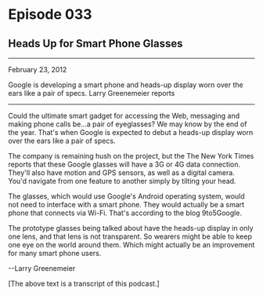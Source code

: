 # Episode 033

## Heads Up for Smart Phone Glasses

---

February 23, 2012

Google is developing a smart phone and heads-up display worn over the ears like a pair of specs. Larry Greenemeier reports

---

Could the ultimate smart gadget for accessing the Web, messaging and making phone calls be...a pair of eyeglasses? We may know by the end of the year. That's when Google is expected to debut a heads-up display worn over the ears like a pair of specs.

The company is remaining hush on the project, but the The New York Times reports that these Google glasses will have a 3G or 4G data connection. They'll also have motion and GPS sensors, as well as a digital camera. You'd navigate from one feature to another simply by tilting your head.

The glasses, which would use Google's Android operating system, would not need to interface with a smart phone. They would actually be a smart phone that connects via Wi-Fi. That's according to the blog 9to5Google.

The prototype glasses being talked about have the heads-up display in only one lens, and that lens is not transparent. So wearers might be able to keep one eye on the world around them. Which might actually be an improvement for many smart phone users.

--Larry Greenemeier

[The above text is a transcript of this podcast.]

